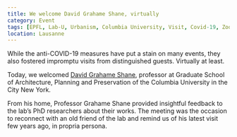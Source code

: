 ```yaml
---
title: We welcome David Grahame Shane, virtually
category: Event
tags: [EPFL, Lab-U, Urbanism, Columbia University, Visit, Covid-19, Zoom, Social Distancing]
location: Lausanne
---
```

While the anti-COVID-19 measures have put a stain on many events, they also fostered impromptu visits from distinguished guests. Virtually at least.

Today, we welcomed [David Grahame Shane](https://www.arch.columbia.edu/faculty/329-david-grahame-shane), professor at Graduate School of Architecture, Planning and Preservation of the Columbia University in the City New York.

From his home, Professor Grahame Shane provided insightful feedback to the lab’s PhD researchers about their works. The meeting was the occasion to reconnect with an old friend of the lab and remind us of his latest visit few years ago, in propria persona.